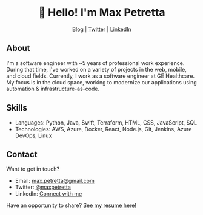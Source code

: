 <h1 align="center">👋 Hello! I'm Max Petretta</h1>
<p align="center">
    <a href="https://maxpetretta.com/">Blog</a> |  
    <a href="https://twitter.com/maxpetretta">Twitter</a> |  
    <a href="https://www.linkedin.com/in/maxpetretta/">LinkedIn</a>
</p>

## About
I'm a software engineer with ~5 years of professional work experience.  During that time, I've worked on a variety of projects in the web, mobile, and cloud fields.  Currently, I work as a software engineer at GE Healthcare.  My focus is in the cloud space, working to modernize our applications using automation & infrastructure-as-code.

## Skills
* Languages: Python, Java, Swift, Terraform, HTML, CSS, JavaScript, SQL
* Technologies: AWS, Azure, Docker, React, Node.js, Git, Jenkins, Azure DevOps, Linux

## Contact
Want to get in touch?
* Email: max.petretta@gmail.com
* Twitter: [@maxpetretta](https://twitter.com/maxpetretta)
* LinkedIn: [Connect with me](https://www.linkedin.com/in/maxpetretta/)

Have an opportunity to share? [See my resume here!](https://github.com/maxpetretta/resume)

